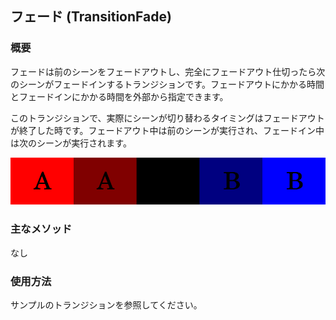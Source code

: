 ﻿## フェード (TransitionFade)

### 概要

フェードは前のシーンをフェードアウトし、完全にフェードアウト仕切ったら次のシーンがフェードインするトランジションです。フェードアウトにかかる時間とフェードインにかかる時間を外部から指定できます。

このトランジションで、実際にシーンが切り替わるタイミングはフェードアウトが終了した時です。フェードアウト中は前のシーンが実行され、フェードイン中は次のシーンが実行されます。


![フェード](img/Fade.png)

### 主なメソッド

なし

### 使用方法

サンプルのトランジションを参照してください。
